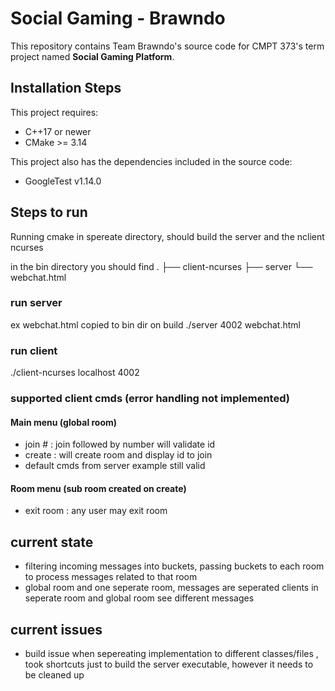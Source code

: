 # Social Gaming - Brawndo

This repository contains Team Brawndo's source code for CMPT 373's term project named **Social Gaming Platform**.

## Installation Steps

This project requires:

- C++17 or newer
- CMake >= 3.14

This project also has the dependencies included in the source code:

- GoogleTest v1.14.0

## Steps to run

Running cmake in spereate directory, should build the server and the nclient ncurses  

in the bin directory you should find 
.
├── client-ncurses
├── server
└── webchat.html

### run server 
ex webchat.html copied to bin dir on build
./server 4002 webchat.html 

### run client 

./client-ncurses localhost 4002


### supported client cmds (error handling not implemented)

#### Main menu (global room)
- join #  : join followed by number will validate id 
- create : will create room and display id to join 
- default cmds from server example still valid
#### Room menu (sub room created on create)
- exit room : any user may exit room
## current state
- filtering incoming messages into buckets, passing buckets to each room to process messages related to that room
- global room and one seperate room, messages are seperated clients in seperate room and global room see different messages 

## current issues
- build issue when sepereating implementation to different classes/files , took shortcuts just to build the server executable, however it needs to be cleaned up
